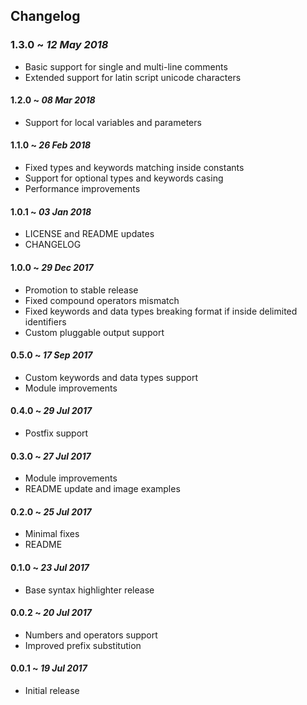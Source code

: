 ## Changelog

### 1.3.0 ~ _12 May 2018_
- Basic support for single and multi-line comments
- Extended support for latin script unicode characters

#### 1.2.0 ~ _08 Mar 2018_
- Support for local variables and parameters

#### 1.1.0 ~ _26 Feb 2018_
- Fixed types and keywords matching inside constants
- Support for optional types and keywords casing
- Performance improvements

#### 1.0.1 ~ _03 Jan 2018_
- LICENSE and README updates
- CHANGELOG

#### 1.0.0 ~ _29 Dec 2017_
- Promotion to stable release
- Fixed compound operators mismatch
- Fixed keywords and data types breaking format if inside delimited identifiers
- Custom pluggable output support

#### 0.5.0 ~ _17 Sep 2017_
- Custom keywords and data types support
- Module improvements

#### 0.4.0 ~ _29 Jul 2017_
- Postfix support

#### 0.3.0 ~ _27 Jul 2017_
- Module improvements
- README update and image examples

#### 0.2.0 ~ _25 Jul 2017_
- Minimal fixes
- README

#### 0.1.0 ~ _23 Jul 2017_
- Base syntax highlighter release

#### 0.0.2 ~ _20 Jul 2017_
- Numbers and operators support
- Improved prefix substitution

#### 0.0.1 ~ _19 Jul 2017_
- Initial release